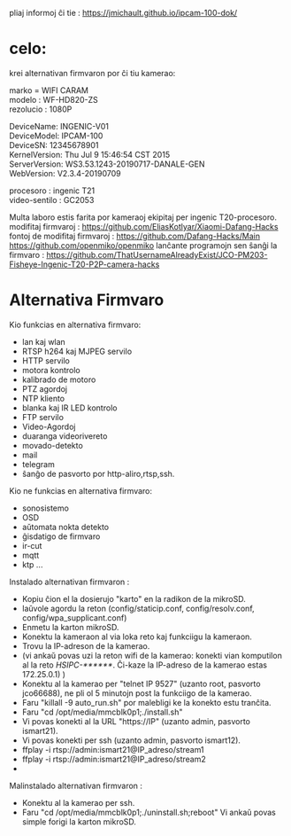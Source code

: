 pliaj informoj ĉi tie : <https://jmichault.github.io/ipcam-100-dok/>

# celo:

krei alternativan firmvaron por ĉi tiu kamerao:

marko = WIFI CARAM  
modelo : WF-HD820-ZS  
rezolucio : 1080P  


DeviceName:     INGENIC-V01  
DeviceModel:    IPCAM-100  
DeviceSN:       12345678901  
KernelVersion:  Thu Jul 9 15:46:54 CST 2015  
ServerVersion:  WS3.53.1243-20190717-DANALE-GEN  
WebVersion:     V2.3.4-20190709  

procesoro : ingenic T21  
video-sentilo : GC2053

Multa laboro estis farita por kameraoj ekipitaj per ingenic T20-procesoro.  
modifitaj firmvaroj :  https://github.com/EliasKotlyar/Xiaomi-Dafang-Hacks  
fontoj de modifitaj firmvaroj : https://github.com/Dafang-Hacks/Main  
https://github.com/openmiko/openmiko
lanĉante programojn sen ŝanĝi la firmvaro :  https://github.com/ThatUsernameAlreadyExist/JCO-PM203-Fisheye-Ingenic-T20-P2P-camera-hacks  
# Alternativa Firmvaro


Kio funkcias en alternativa firmvaro:
* lan kaj wlan
* RTSP h264 kaj MJPEG servilo
* HTTP servilo
* motora kontrolo
* kalibrado de motoro
* PTZ agordoj
* NTP kliento
* blanka kaj IR LED kontrolo
* FTP servilo
* Video-Agordoj
* duaranga videorivereto
* movado-detekto
* mail
* telegram
* ŝanĝo de pasvorto por http-aliro,rtsp,ssh.

Kio ne funkcias en alternativa firmvaro:
* sonosistemo
* OSD
* aŭtomata nokta detekto
* ĝisdatigo de firmvaro
* ir-cut
* mqtt
* ktp ...

Instalado alternativan firmvaron :  
* Kopiu ĉion el la dosierujo "karto" en la radikon de la mikroSD.
* laŭvole agordu la reton (config/staticip.conf, config/resolv.conf, config/wpa_supplicant.conf)
* Enmetu la karton mikroSD.
* Konektu la kameraon al via loka reto kaj funkciigu la kameraon.
* Trovu la IP-adreson de la kamerao.
* (vi ankaŭ povas uzi la reton wifi de la kamerao: konekti vian komputilon al la reto _HSIPC-******_. Ĉi-kaze la IP-adreso de la kamerao estas 172.25.0.1) )
* Konektu al la kamerao per "telnet IP 9527" (uzanto root, pasvorto jco66688), ne pli ol 5 minutojn post la funkciigo de la kamerao.
* Faru "killall -9 auto_run.sh" por malebligi ke la konekto estu tranĉita.
* Faru "cd /opt/media/mmcblk0p1;./install.sh"
* Vi povas konekti al la URL "https://IP" (uzanto admin, pasvorto ismart21).
* Vi povas konekti per ssh (uzanto admin, pasvorto ismart12).
* ffplay -i rtsp://admin:ismart21@IP_adreso/stream1
* ffplay -i rtsp://admin:ismart21@IP_adreso/stream2
* 

Malinstalado alternativan firmvaron :
* Konektu al la kamerao per ssh.
* Faru "cd /opt/media/mmcblk0p1;./uninstall.sh;reboot"
Vi ankaǔ povas simple forigi la karton mikroSD.

